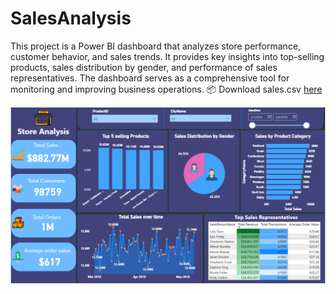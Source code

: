 # SalesAnalysis
This project is a Power BI dashboard that analyzes store performance, customer behavior, and sales trends.
It provides key insights into top-selling products, sales distribution by gender, and performance of sales representatives.
The dashboard serves as a comprehensive tool for monitoring and improving business operations.
📦 Download sales.csv [here]([https://your-link.com](https://drive.google.com/file/d/1cA9QRPv7NZc_b7I3v_mfRN1szPf8w4cy/view?usp=drive_link))

![image alt](https://github.com/YoussefTarek11/SalesAnalysis/blob/2b030dc81d3640f3684b6ac88d8624121d6542a7/Screenshot%202025-08-04%20102934.png)

